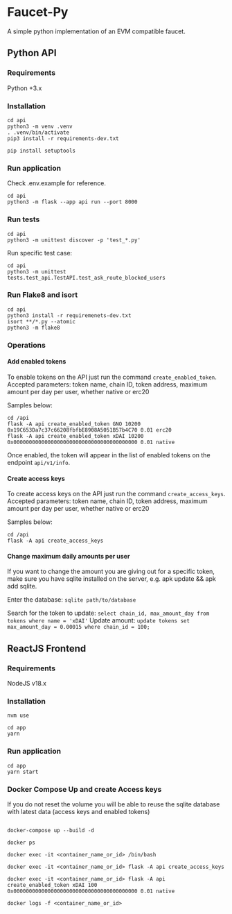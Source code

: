 # Faucet-Py

A simple python implementation of an EVM compatible faucet.

## Python API

### Requirements

Python +3.x

### Installation

```
cd api
python3 -m venv .venv
. .venv/bin/activate
pip3 install -r requirements-dev.txt

pip install setuptools
```

### Run application

Check .env.example for reference.

```
cd api
python3 -m flask --app api run --port 8000
```

### Run tests

```
cd api
python3 -m unittest discover -p 'test_*.py'
```

Run specific test case:

```
cd api
python3 -m unittest tests.test_api.TestAPI.test_ask_route_blocked_users
```

### Run Flake8 and isort

```
cd api
python3 install -r requiremenets-dev.txt
isort **/*.py --atomic
python3 -m flake8
```

### Operations

#### Add enabled tokens

To enable tokens on the API just run the command `create_enabled_token`.
Accepted parameters: token name, chain ID, token address, maximum amount per day per user, whether native or erc20

Samples below:

```
cd /api
flask -A api create_enabled_token GNO 10200 0x19C653Da7c37c66208fbfbE8908A5051B57b4C70 0.01 erc20
flask -A api create_enabled_token xDAI 10200 0x0000000000000000000000000000000000000000 0.01 native
```

Once enabled, the token will appear in the list of enabled tokens on the endpoint `api/v1/info`.

#### Create access keys

To create access keys on the API just run the command `create_access_keys`.
Accepted parameters: token name, chain ID, token address, maximum amount per day per user, whether native or erc20

Samples below:

```
cd /api
flask -A api create_access_keys
```


#### Change maximum daily amounts per user

If you want to change the amount you are giving out for a specific token, make sure you have sqlite
installed on the server, e.g. apk update && apk add sqlite.

Enter the database: `sqlite path/to/database`

Search for the token to update: `select chain_id, max_amount_day from tokens where name = 'xDAI'`
Update amount: `update tokens set max_amount_day = 0.00015 where chain_id = 100;`

## ReactJS Frontend

### Requirements

NodeJS v18.x

### Installation

```
nvm use

cd app
yarn
```

### Run application

```
cd app
yarn start
```


### Docker Compose Up and create Access keys

If you do not reset the volume you will be able to reuse the sqlite database with latest data (access keys and enabled tokens)

```

docker-compose up --build -d

docker ps

docker exec -it <container_name_or_id> /bin/bash

docker exec -it <container_name_or_id> flask -A api create_access_keys

docker exec -it <container_name_or_id> flask -A api create_enabled_token xDAI 100 0x0000000000000000000000000000000000000000 0.01 native

docker logs -f <container_name_or_id>

```

